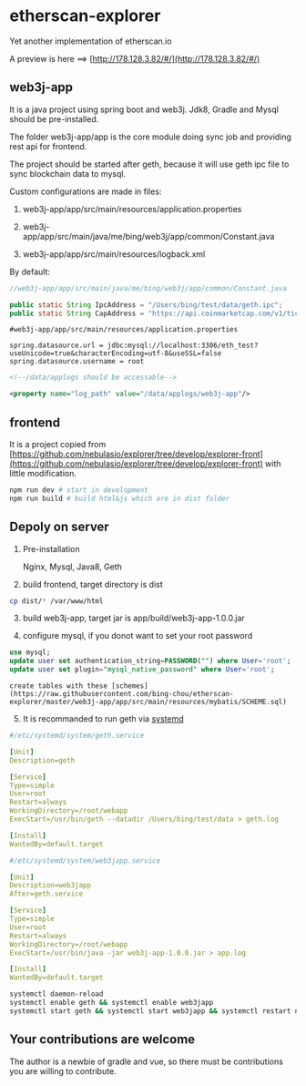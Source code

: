 # etherscan-explorer
Yet another implementation of etherscan.io

A preview is here ==> [http://178.128.3.82/#/](http://178.128.3.82/#/)

## web3j-app
It is a java project using spring boot and web3j. Jdk8, Gradle and Mysql should be pre-installed.

The folder web3j-app/app is the core module doing sync job and providing rest api for frontend.

The project should be started after geth, because it will use geth ipc file to sync blockchain data to mysql.

Custom configurations are made in files:

1. web3j-app/app/src/main/resources/application.properties

2. web3j-app/app/src/main/java/me/bing/web3j/app/common/Constant.java

3. web3j-app/app/src/main/resources/logback.xml

By default: 

```java
//web3j-app/app/src/main/java/me/bing/web3j/app/common/Constant.java

public static String IpcAddress = "/Users/bing/test/data/geth.ipc";
public static String CapAddress = "https://api.coinmarketcap.com/v1/ticker/ethereum/";
```

```properties
#web3j-app/app/src/main/resources/application.properties

spring.datasource.url = jdbc:mysql://localhost:3306/eth_test?useUnicode=true&characterEncoding=utf-8&useSSL=false
spring.datasource.username = root
```

```xml
<!--/data/applogs should be accessable-->

<property name="log_path" value="/data/applogs/web3j-app"/>
```

## frontend
It is a project copied from [https://github.com/nebulasio/explorer/tree/develop/explorer-front](https://github.com/nebulasio/explorer/tree/develop/explorer-front) with little modification.

```bash
npm run dev # start in development
npm run build # build html&js which are in dist folder
```

## Depoly on server 
1. Pre-installation

    Nginx, Mysql, Java8, Geth 

2. build frontend, target directory is dist

```sh
cp dist/* /var/www/html
```

3. build web3j-app, target jar is app/build/web3j-app-1.0.0.jar

4. configure mysql, if you donot want to set your root password

```sql
use mysql;
update user set authentication_string=PASSWORD("") where User='root';
update user set plugin="mysql_native_password" where User='root';
```

    create tables with these [schemes](https://raw.githubusercontent.com/bing-chou/etherscan-explorer/master/web3j-app/app/src/main/resources/mybatis/SCHEME.sql)

5. It is recommanded to run geth via [systemd](http://manpages.ubuntu.com/manpages/bionic/man1/systemctl.1.html)

```yaml
#/etc/systemd/system/geth.service

[Unit]
Description=geth

[Service]
Type=simple
User=root
Restart=always
WorkingDirectory=/root/webapp
ExecStart=/usr/bin/geth --datadir /Users/bing/test/data > geth.log

[Install]
WantedBy=default.target
```

```yaml
#/etc/systemd/system/web3japp.service

[Unit]
Description=web3japp
After=geth.service

[Service]
Type=simple
User=root
Restart=always
WorkingDirectory=/root/webapp
ExecStart=/usr/bin/java -jar web3j-app-1.0.0.jar > app.log

[Install]
WantedBy=default.target
```

```sh
systemctl daemon-reload
systemctl enable geth && systemctl enable web3japp
systemctl start geth && systemctl start web3japp && systemctl restart nginx
```

## Your contributions are welcome
The author is a newbie of gradle and vue, so there must be contributions you are willing to contribute.

